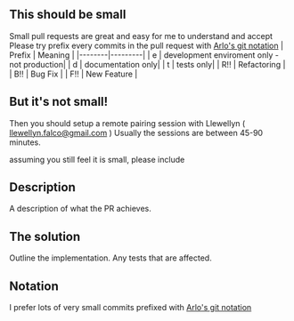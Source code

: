## This should be small

Small pull requests are great and easy for me to understand and accept
Please try prefix every commits in the pull request with  [Arlo's git notation](https://github.com/RefactoringCombos/ArlosCommitNotation/blob/master/README.md)
| Prefix | Meaning |
|--------|---------|
| e   | development enviroment only - not production|
| d   | documentation only|
| t   | tests only|
| R!! | Refactoring |
| B!! | Bug Fix |
| F!! | New Feature |

## But it's not small!

Then you should setup a remote pairing session with Llewellyn ( llewellyn.falco@gmail.com )
Usually the sessions are between 45-90 minutes.

assuming you still feel it is small, please include

## Description

A description of what the PR achieves.

## The solution

Outline the implementation.
Any tests that are affected.

## Notation

I prefer lots of very small commits prefixed with [Arlo's git notation](https://github.com/RefactoringCombos/ArlosCommitNotation/blob/master/README.md)



